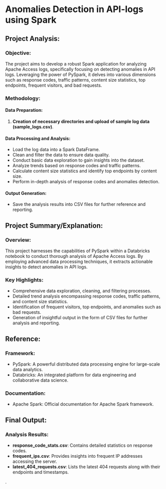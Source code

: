 # Anomalies Detection in API-logs using Spark

## Project Analysis:

### Objective:
The project aims to develop a robust Spark application for analyzing Apache Access logs, specifically focusing on detecting anomalies in API logs. Leveraging the power of PySpark, it delves into various dimensions such as response codes, traffic patterns, content size statistics, top endpoints, frequent visitors, and bad requests.

### Methodology:

#### Data Preparation:
1. **Creation of necessary directories and upload of sample log data (sample_logs.csv)**.

#### Data Processing and Analysis:
- Load the log data into a Spark DataFrame.
- Clean and filter the data to ensure data quality.
- Conduct basic data exploration to gain insights into the dataset.
- Analyze trends based on response codes and traffic patterns.
- Calculate content size statistics and identify top endpoints by content size.
- Perform in-depth analysis of response codes and anomalies detection.

#### Output Generation:
- Save the analysis results into CSV files for further reference and reporting.

## Project Summary/Explanation:

### Overview:
This project harnesses the capabilities of PySpark within a Databricks notebook to conduct thorough analysis of Apache Access logs. By employing advanced data processing techniques, it extracts actionable insights to detect anomalies in API logs.

### Key Highlights:
- Comprehensive data exploration, cleaning, and filtering processes.
- Detailed trend analysis encompassing response codes, traffic patterns, and content size statistics.
- Identification of frequent visitors, top endpoints, and anomalies such as bad requests.
- Generation of insightful output in the form of CSV files for further analysis and reporting.

## Reference:

### Framework:
- PySpark: A powerful distributed data processing engine for large-scale data analytics.
- Databricks: An integrated platform for data engineering and collaborative data science.

### Documentation:
- Apache Spark: Official documentation for Apache Spark framework.

## Final Output:

### Analysis Results:
- **response_code_stats.csv**: Contains detailed statistics on response codes.
- **frequent_ips.csv**: Provides insights into frequent IP addresses accessing the server.
- **latest_404_requests.csv**: Lists the latest 404 requests along with their endpoints and timestamps.


.
